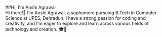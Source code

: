 ##Hi, I'm Anshi Agrawal
<br>
Hi there!👋 I’m Anshi Agrawal, a sophomore pursuing B.Tech in Computer Science at UPES, Dehradun. I have a strong passion for coding and creativity, and I'm eager to explore and learn across various fields of technology and creation. 🎓🌱


<!---
anshiagrawal22/anshiagrawal22 is a ✨ special ✨ repository because its `README.md` (this file) appears on your GitHub profile.
You can click the Preview link to take a look at your changes.
--->
